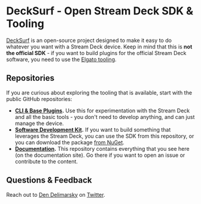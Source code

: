 # DeckSurf - Open Stream Deck SDK & Tooling

[DeckSurf](https://deck.surf) is an open-source project designed to make it easy to do whatever you want with a Stream Deck device. Keep in mind that this is **not the official SDK** - if you want to build plugins for the official Stream Deck software, you need to use the [Elgato tooling](https://developer.elgato.com/documentation/stream-deck/sdk/overview/).

## Repositories

If you are curious about exploring the tooling that is available, start with the public GitHub repositories:

- **[CLI & Base Plugins](https://github.com/dend/decksurf).** Use this for experimentation with the Stream Deck and all the basic tools - you don't need to develop anything, and can just manage the device.
- **[Software Development Kit](https://github.com/dend/decksurf-sdk).** If you want to build something that leverages the Stream Deck, you can use the SDK from this repository, or you can download the package [from NuGet](https://www.nuget.org/packages/DeckSurf.SDK).
- **[Documentation](https://github.com/dend/decksurf-docs).** This repository contains everything that you see here (on the documentation site). Go there if you want to open an issue or contribute to the content.

## Questions & Feedback

Reach out to [Den Delimarsky](https://den.dev) on [Twitter](https://twitter.com/denniscode).
